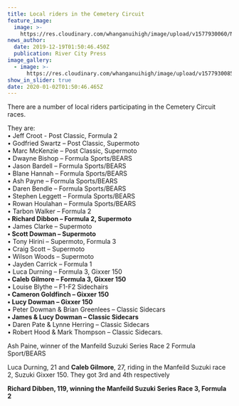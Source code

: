 ```yaml
---
title: Local riders in the Cemetery Circuit
feature_image:
  image: >-
    https://res.cloudinary.com/whanganuihigh/image/upload/v1577930060/News/Photo_from_RCP_19.12.19.jpg
news_author:
  date: 2019-12-19T01:50:46.450Z
  publication: River City Press
image_gallery:
  - image: >-
      https://res.cloudinary.com/whanganuihigh/image/upload/v1577930085/News/Photo_of_map_Cem_Circuit_from_RCP_19.12.19.jpg
show_in_slider: true
date: 2020-01-02T01:50:46.465Z
---
```

There are a number of local riders participating in the Cemetery Circuit races.

They are:  
• Jeff Croot - Post Classic, Formula 2  
• Godfried Swartz – Post Classic, Supermoto  
• Marc McKenzie – Post Classic, Supermoto  
• Dwayne Bishop – Formula Sports/BEARS  
• Jason Bardell – Formula Sports/BEARS  
• Blane Hannah – Formula Sports/BEARS  
• Ash Payne – Formula Sports/BEARS  
• Daren Bendle – Formula Sports/BEARS  
• Stephen Leggett – Formula Sports/BEARS  
• Rowan Houlahan – Formula Sports/BEARS  
• Tarbon Walker – Formula 2  
**• Richard Dibbon – Formula 2, Supermoto**  
• James Clarke – Supermoto  
**• Scott Dowman – Supermoto**  
• Tony Hirini – Supermoto, Formula 3  
• Craig Scott – Supermoto  
• Wilson Woods – Supermoto  
• Jayden Carrick – Formula 1  
• Luca Durning – Formula 3, Gixxer 150  
**• Caleb Gilmore – Formula 3, Gixxer 150**  
• Louise Blythe – F1-F2 Sidechairs  
**• Cameron Goldfinch – Gixxer 150**  
**• Lucy Dowman – Gixxer 150**  
• Peter Dowman & Brian Greenlees – Classic Sidecars  
**• James & Lucy Dowman – Classic Sidecars**  
• Daren Pate & Lynne Herring – Classic Sidecars  
• Robert Hood & Mark Thompson – Classic Sidecars.

Ash Paine, winner of the Manfeild Suzuki Series Race 2 Formula Sport/BEARS

Luca Durning, 21 and **Caleb Gilmore**, 27, riding in the Manfeild Suzuki race 2, Suzuki Gixxer 150. They got 3rd and 4th respectively

**Richard Dibben, 119, winning the Manfeild Suzuki Series Race 3, Formula 2**

